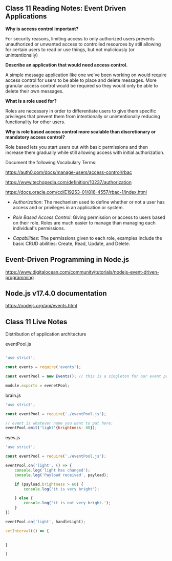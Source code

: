 ## Class 11 Reading Notes: Event Driven Applications

**Why is access control important?**

For security reasons, limiting access to only authorized users prevents unauthorized or unwanted access to controlled resources by still allowing for certain users to read or use things, but not maliciously (or unintentionally) 


**Describe an application that would need access control.**

A simple message application like one we've been working on would require access control for users to be able to place and delete messages. More granular access control would be required so they would only be able to delete their own messages.

**What is a role used for?**

Roles are necessary in order to differentiate users to give them specific privileges that prevent them from intentionally or unintentionally reducing functionality for other users.

**Why is role based access control more scalable than discretionary or mandatory access control?**

Role based lets you start users out with basic permissions and then increase them gradually while still allowing access with initial authorization.


Document the following Vocabulary Terms: 

https://auth0.com/docs/manage-users/access-control/rbac

https://www.techopedia.com/definition/10237/authorization

https://docs.oracle.com/cd/E19253-01/816-4557/rbac-1/index.html

- *Authorization*: The mechanism used to define whether or not a user has access and or privileges in an application or system.

- *Role Based Access Control*: Giving permission or access to users based on their role. Roles are much easier to manage than managing each individual's permissions.

- *Capabilities*: The permissions given to each role, examples include the basic CRUD abilities: Create, Read, Update, and Delete.


## Event-Driven Programming in Node.js

https://www.digitalocean.com/community/tutorials/nodejs-event-driven-programming

## Node.js v17.4.0 documentation

https://nodejs.org/api/events.html

## Class 11 Live Notes

Distribution of application architecture 


eventPool.js
```js

'use strict';

const events = require('events');

const eventPool = new Events(); // this is a singleton for our event pool

module.exports = evenetPool;

```

brain.js
```js
'use strict';

const eventPool = require('./eventPool.js');

// event is whatever name you want to put here:
eventPool.emit('light'{brightness: 80});


```

eyes.js
```js
'use strict';

const eventPool = require('./eventPool.js');

eventPool.on('light', () => { 
    console.log('light has changed');
    console.log('Payload received', payload);

    if (payload.brightness > 60) {
        console.log('it is very bright');

    } else {
        console.log('it is not very bright.');
    }
})

eventPool.on('light', handleLight);

setInterval(() => {

    
}

)

```